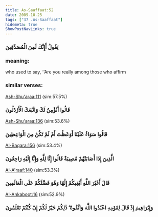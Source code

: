 ```yaml
---
title: As-Saaffaat:52
date: 2009-10-25
tags: ["37 .As-Saaffaat"]
hidemeta: true 
ShowPostNavLinks: true 
---
```

### يَقُولُ أَإِنَّكَ لَمِنَ الْمُصَدِّقِينَ
### meaning: 
who used to say, ‘‘Are you really among those who affirm
### similar verses: 

[Ash-Shu'araa:111](/26/111) (sim:57.5%)

### قَالُوا أَنُؤْمِنُ لَكَ وَاتَّبَعَكَ الْأَرْذَلُونَ

[Ash-Shu'araa:136](/26/136) (sim:53.6%)

### قَالُوا سَوَاءٌ عَلَيْنَا أَوَعَظْتَ أَمْ لَمْ تَكُنْ مِنَ الْوَاعِظِينَ

[Al-Baqara:156](/2/156) (sim:53.4%)

### الَّذِينَ إِذَا أَصَابَتْهُمْ مُصِيبَةٌ قَالُوا إِنَّا لِلَّهِ وَإِنَّا إِلَيْهِ رَاجِعُونَ

[Al-A'raaf:140](/7/140) (sim:53.3%)

### قَالَ أَغَيْرَ اللَّهِ أَبْغِيكُمْ إِلَٰهًا وَهُوَ فَضَّلَكُمْ عَلَى الْعَالَمِينَ

[Al-Ankaboot:16](/29/16) (sim:52.9%)

### وَإِبْرَاهِيمَ إِذْ قَالَ لِقَوْمِهِ اعْبُدُوا اللَّهَ وَاتَّقُوهُ ۖ ذَٰلِكُمْ خَيْرٌ لَكُمْ إِنْ كُنْتُمْ تَعْلَمُونَ
